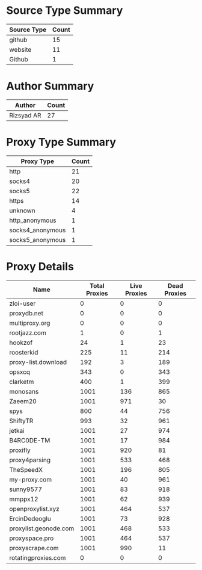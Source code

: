 # Source Type Summary

| Source Type | Count |
|-------------|-------|
| github | 15 |
| website | 11 |
| Github | 1 |


# Author Summary

| Author | Count |
|--------|-------|
| Rizsyad AR | 27 |


# Proxy Type Summary

| Proxy Type | Count |
|------------|-------|
| http | 21 |
| socks4 | 20 |
| socks5 | 22 |
| https | 14 |
| unknown | 4 |
| http_anonymous | 1 |
| socks4_anonymous | 1 |
| socks5_anonymous | 1 |


# Proxy Details

| Name | Total Proxies | Live Proxies | Dead Proxies |
|------|---------------|--------------|---------------|
| zloi-user | 0 | 0 | 0 |
| proxydb.net | 0 | 0 | 0 |
| multiproxy.org | 0 | 0 | 0 |
| rootjazz.com | 1 | 0 | 1 |
| hookzof | 24 | 1 | 23 |
| roosterkid | 225 | 11 | 214 |
| proxy-list.download | 192 | 3 | 189 |
| opsxcq | 343 | 0 | 343 |
| clarketm | 400 | 1 | 399 |
| monosans | 1001 | 136 | 865 |
| Zaeem20 | 1001 | 971 | 30 |
| spys | 800 | 44 | 756 |
| ShiftyTR | 993 | 32 | 961 |
| jetkai | 1001 | 27 | 974 |
| B4RC0DE-TM | 1001 | 17 | 984 |
| proxifly | 1001 | 920 | 81 |
| proxy4parsing | 1001 | 533 | 468 |
| TheSpeedX | 1001 | 196 | 805 |
| my-proxy.com | 1001 | 40 | 961 |
| sunny9577 | 1001 | 83 | 918 |
| mmppx12 | 1001 | 62 | 939 |
| openproxylist.xyz | 1001 | 464 | 537 |
| ErcinDedeoglu | 1001 | 73 | 928 |
| proxylist.geonode.com | 1001 | 468 | 533 |
| proxyspace.pro | 1001 | 464 | 537 |
| proxyscrape.com | 1001 | 990 | 11 |
| rotatingproxies.com | 0 | 0 | 0 |
